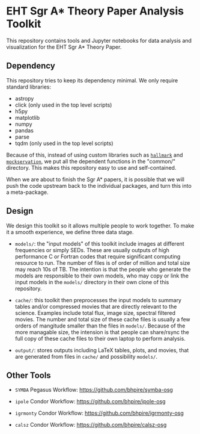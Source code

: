 # EHT Sgr A* Theory Paper Analysis Toolkit

This repository contains tools and Jupyter notebooks for data analysis
and visualization for the EHT Sgr A* Theory Paper.


## Dependency

This repository tries to keep its dependency minimal.  We only require
standard libraries:

* astropy
* click (only used in the top level scripts)
* h5py
* matplotlib
* numpy
* pandas
* parse
* tqdm (only used in the top level scripts)

Because of this, instead of using custom libraries such as
[`hallmark`](https://github.com/l6a/hallmark)
and
[`mockservation`](https://github.com/focisrc/mockservation),
we put all the dependent functions in the "common/" directory.
This makes this repository easy to use and self-contained.

When we are about to finish the Sgr A* papers, it is possible that we
will push the code upstream back to the individual packages, and turn
this into a meta-package.


## Design

We design this toolkit so it allows multiple people to work together.
To make it a smooth experience, we define three data stage.

* `models/`: the "input models" of this toolkit include images at
  different frequencies or simply SEDs.  These are usually outputs of
  high performance C or Fortran codes that require significant
  computing resource to run.  The number of files is of order of
  million and total size may reach 10s of TB.  The intention is that
  the people who generate the models are responsible to their own
  models, who may copy or link the input models in the `models/`
  directory in their own clone of this repository.

* `cache/`: this toolkit then preprocesses the input models to summary
  tables and/or compressed movies that are directly relevant to the
  science.  Examples include total flux, image size, spectral filtered
  movies.  The number and total size of these cache files is usually a
  few orders of mangitude smaller than the files in `models/`.
  Because of the more managable size, the intension is that people can
  share/rsync the full copy of these cache files to their own laptop
  to perform analysis.

* `output/`: stores outputs including LaTeX tables, plots, and movies,
  that are generated from files in `cache/` and possibility `models/`.


## Other Tools

* `SYMBA` Pegasus Workflow: https://github.com/bhpire/symba-osg

* `ipole` Condor Workflow: https://github.com/bhpire/ipole-osg

* `igrmonty` Condor Workflow: https://github.com/bhpire/igrmonty-osg

* `calsz` Condor Workflow: https://github.com/bhpire/calsz-osg
